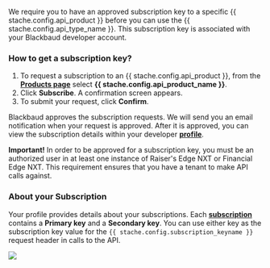 <p style="text-align: left;">We require you to have an approved subscription key to a specific {{ stache.config.api_product }} before you can use the {{ stache.config.api_type_name }}. This subscription key is associated with your Blackbaud developer account.</p>
<h3 style="text-align: left;">How to get a subscription key?</h3>
<div class="row">
  <div class="col-md-6" style="text-align: left;">
<ol>
<li>To request a subscription to an {{ stache.config.api_product }}, from the <strong><a href="{{ stache.config.portal_products }}" target="_blank">Products page</a></strong> select <strong>{{ stache.config.api_product_name }}</strong>.</li>
<li>Click <strong>Subscribe</strong>. A confirmation screen appears.</li>
<li>To submit your request, click <strong>Confirm</strong>.</li>
</ol>
<p>Blackbaud approves the subscription requests. We will send you an email notification when your request is approved. After it is approved, you can view the subscription details within your developer <strong><a href="{{ stache.config.portal_profile }}" target="_blank">profile</a></strong>.</p></div>
<div class="col-md-6" style="text-align: left;">

<p><bb-alert bb-alert-type="warning"><strong>Important!</strong> In order to be approved for a subscription key, you must be an authorized user in at least one instance of Raiser's Edge NXT or Financial Edge NXT. This requirement ensures that you have a tenant to make API calls against.</bb-alert></p>


</div></div>

<div class="row">
  <div class="col-md-12" style="text-align: left;">
<h3>About your Subscription</h3>
<p>Your profile provides details about your subscriptions. Each <a href="{{ stache.config.guide_basics_subscription }}"><strong>subscription</strong></a> contains a <strong>Primary key</strong> and a <strong>Secondary key</strong>. You can use either key as the subscription key value for the <code>{{ stache.config.subscription_keyname }}</code> request header in calls to the API.</p>
<img src="/assets/img/getting_started_step_2_subscription.png" >


</div></div>

